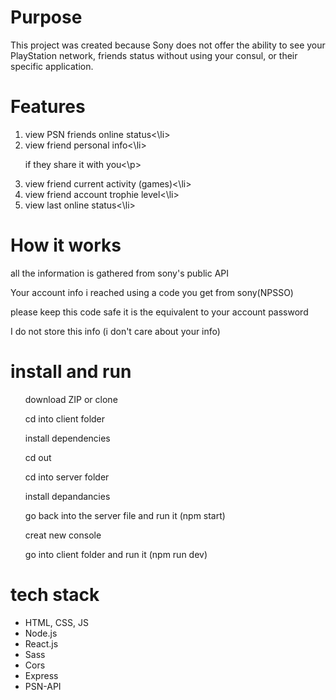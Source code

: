 <h1>Purpose</h1>
<p>This project was created because Sony does not offer the ability to see your PlayStation network, friends status without using your consul, or their specific application.</p>

<h1>Features</h1>
<ol>
    <li>view PSN friends online status<\li>
    <li>view friend personal info<\li>
        <p>if they share it with you<\p>
    <li>view friend current activity (games)<\li>
    <li>view friend account trophie level<\li>
    <li>view last online status<\li>
</ol>

<h1>How it works</h1>
    <p>all the information is gathered from sony's public API</p>
    <p>Your account info i reached using a code you get from sony(NPSSO)</p>
    <p>please keep this code safe it is the equivalent to your account password </p>
    <p>I do not store this info (i don't care about your info)</p>
    
<h1>install and run</h1>
    <ol>download ZIP or clone </ol>
    <ol>cd into client folder</ol>
    <ol>install dependencies</ol>
    <ol>cd out</ol>
    <ol>cd into server folder</ol>
    <ol>install depandancies</ol>
    <ol>go back into the server file and run it (npm start)</ol>
    <ol>creat new console</ol>
    <ol>go into client folder and run it (npm run dev)</ol>

<h1>tech stack</h1>
    <ul>
        <li>HTML, CSS, JS</li>
        <li>Node.js</li>
        <li>React.js</li>
        <li>Sass</li>
        <li>Cors</li>
        <li>Express</li>
        <li>PSN-API</li>
    </ul>

